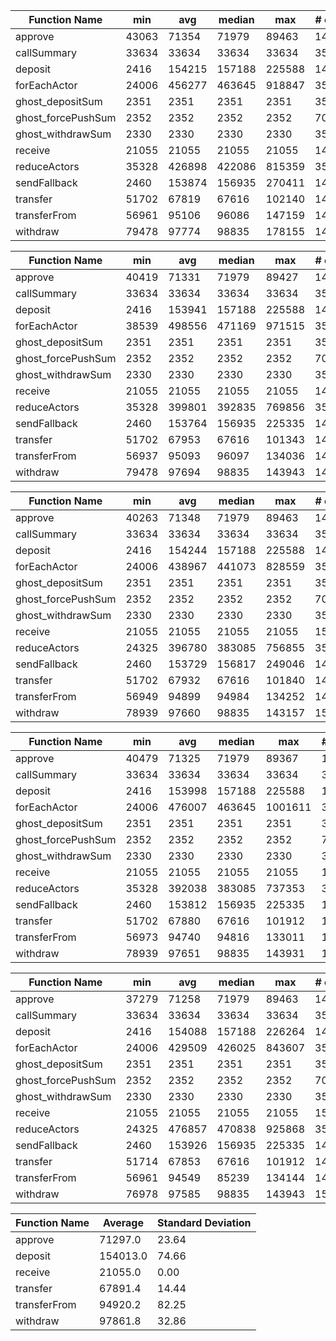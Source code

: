 | Function Name                       | min             | avg    | median | max   | # calls |
|-------------------------------------|-----------------|--------|--------|-------|---------|
| approve                                          | 43063           | 71354  | 71979  | 89463  | 14866   |
| callSummary                                      | 33634           | 33634  | 33634  | 33634  | 350     |
| deposit                                          | 2416            | 154215 | 157188 | 225588 | 14992   |
| forEachActor                                     | 24006           | 456277 | 463645 | 918847 | 350     |
| ghost_depositSum                                 | 2351            | 2351   | 2351   | 2351   | 350     |
| ghost_forcePushSum                               | 2352            | 2352   | 2352   | 2352   | 700     |
| ghost_withdrawSum                                | 2330            | 2330   | 2330   | 2330   | 350     |
| receive                                          | 21055           | 21055  | 21055  | 21055  | 14850   |
| reduceActors                                     | 35328           | 426898 | 422086 | 815359 | 350     |
| sendFallback                                     | 2460            | 153874 | 156935 | 270411 | 14789   |
| transfer                                         | 51702           | 67819  | 67616  | 102140 | 14899   |
| transferFrom                                     | 56961           | 95106  | 96086  | 147159 | 14798   |
| withdraw                                         | 79478           | 97774  | 98835  | 178155 | 14850   |

| Function Name                       | min             | avg    | median | max   | # calls |
|-------------------------------------|-----------------|--------|--------|-------|---------|
| approve                                          | 40419           | 71331  | 71979  | 89427  | 14837   |
| callSummary                                      | 33634           | 33634  | 33634  | 33634  | 350     |
| deposit                                          | 2416            | 153941 | 157188 | 225588 | 14927   |
| forEachActor                                     | 38539           | 498556 | 471169 | 971515 | 350     |
| ghost_depositSum                                 | 2351            | 2351   | 2351   | 2351   | 350     |
| ghost_forcePushSum                               | 2352            | 2352   | 2352   | 2352   | 700     |
| ghost_withdrawSum                                | 2330            | 2330   | 2330   | 2330   | 350     |
| receive                                          | 21055           | 21055  | 21055  | 21055  | 14871   |
| reduceActors                                     | 35328           | 399801 | 392835 | 769856 | 350     |
| sendFallback                                     | 2460            | 153764 | 156935 | 225335 | 14814   |
| transfer                                         | 51702           | 67953  | 67616  | 101343 | 14874   |
| transferFrom                                     | 56937           | 95093  | 96097  | 134036 | 14891   |
| withdraw                                         | 79478           | 97694  | 98835  | 143943 | 14871   |

| Function Name                       | min             | avg    | median | max   | # calls |
|-------------------------------------|-----------------|--------|--------|-------|---------|
| approve                                          | 40263           | 71348  | 71979  | 89463  | 14798   |
| callSummary                                      | 33634           | 33634  | 33634  | 33634  | 350     |
| deposit                                          | 2416            | 154244 | 157188 | 225588 | 14872   |
| forEachActor                                     | 24006           | 438967 | 441073 | 828559 | 350     |
| ghost_depositSum                                 | 2351            | 2351   | 2351   | 2351   | 350     |
| ghost_forcePushSum                               | 2352            | 2352   | 2352   | 2352   | 700     |
| ghost_withdrawSum                                | 2330            | 2330   | 2330   | 2330   | 350     |
| receive                                          | 21055           | 21055  | 21055  | 21055  | 15063   |
| reduceActors                                     | 24325           | 396780 | 383085 | 756855 | 350     |
| sendFallback                                     | 2460            | 153729 | 156817 | 249046 | 14867   |
| transfer                                         | 51702           | 67932  | 67616  | 101840 | 14841   |
| transferFrom                                     | 56949           | 94899  | 94984  | 134252 | 14768   |
| withdraw                                         | 78939           | 97660  | 98835  | 143157 | 15063   |

| Function Name                       | min             | avg    | median | max    | # calls |
|-------------------------------------|-----------------|--------|--------|--------|---------|
| approve                                          | 40479           | 71325  | 71979  | 89367   | 14778   |
| callSummary                                      | 33634           | 33634  | 33634  | 33634   | 350     |
| deposit                                          | 2416            | 153998 | 157188 | 225588  | 14750   |
| forEachActor                                     | 24006           | 476007 | 463645 | 1001611 | 350     |
| ghost_depositSum                                 | 2351            | 2351   | 2351   | 2351    | 350     |
| ghost_forcePushSum                               | 2352            | 2352   | 2352   | 2352    | 700     |
| ghost_withdrawSum                                | 2330            | 2330   | 2330   | 2330    | 350     |
| receive                                          | 21055           | 21055  | 21055  | 21055   | 14909   |
| reduceActors                                     | 35328           | 392038 | 383085 | 737353  | 350     |
| sendFallback                                     | 2460            | 153812 | 156935 | 225335  | 14839   |
| transfer                                         | 51702           | 67880  | 67616  | 101912  | 14889   |
| transferFrom                                     | 56973           | 94740  | 94816  | 133011  | 15042   |
| withdraw                                         | 78939           | 97651  | 98835  | 143931  | 14909   |


| Function Name                       | min             | avg   | median | max   | # calls |
|-------------------------------------|-----------------|-------|--------|-------|---------|
| approve                                          | 37279           | 71258  | 71979  | 89463  | 14895   |
| callSummary                                      | 33634           | 33634  | 33634  | 33634  | 350     |
| deposit                                          | 2416            | 154088 | 157188 | 226264 | 14939   |
| forEachActor                                     | 24006           | 429509 | 426025 | 843607 | 350     |
| ghost_depositSum                                 | 2351            | 2351   | 2351   | 2351   | 350     |
| ghost_forcePushSum                               | 2352            | 2352   | 2352   | 2352   | 700     |
| ghost_withdrawSum                                | 2330            | 2330   | 2330   | 2330   | 350     |
| receive                                          | 21055           | 21055  | 21055  | 21055  | 15043   |
| reduceActors                                     | 24325           | 476857 | 470838 | 925868 | 350     |
| sendFallback                                     | 2460            | 153926 | 156935 | 225335 | 14792   |
| transfer                                         | 51714           | 67853  | 67616  | 101912 | 14818   |
| transferFrom                                     | 56961           | 94549  | 85239  | 134144 | 14725   |
| withdraw                                         | 76978           | 97585  | 98835  | 143943 | 15043   |

| Function Name | Average  | Standard Deviation |
|---------------|----------|--------------------|
| approve       | 71297.0  | 23.64              |
| deposit       | 154013.0 | 74.66              |
| receive       | 21055.0  | 0.00               |
| transfer      | 67891.4  | 14.44              |
| transferFrom  | 94920.2  | 82.25              |
| withdraw      | 97861.8  | 32.86              |
